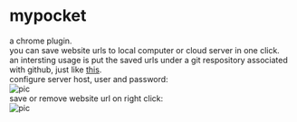 # mypocket
a chrome plugin.  
you can save website urls to local computer or cloud server in one click.  
an intersting usage is put the saved urls under a git respository associated with github, just like [this](https://github.com/Wusuluren/mypocket-bookmarks).  
configure server host, user and password:  
![pic](https://github.com/Wusuluren/blob/master/pic/conf.png)  
save or remove website url on right click:   
![pic](https://github.com/Wusuluren/blob/master/pic/click.png)  